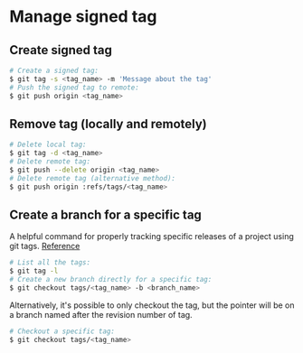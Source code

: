 # Manage signed tag

## Create signed tag

```bash
# Create a signed tag:
$ git tag -s <tag_name> -m 'Message about the tag'
# Push the signed tag to remote:
$ git push origin <tag_name>
```

## Remove tag (locally and remotely)

```bash
# Delete local tag:
$ git tag -d <tag_name>
# Delete remote tag:
$ git push --delete origin <tag_name>
# Delete remote tag (alternative method):
$ git push origin :refs/tags/<tag_name>
```

## Create a branch for a specific tag

A helpful command for properly tracking specific releases of a project using git tags. [Reference](https://stackoverflow.com/a/792027/4094098)

```bash
# List all the tags:
$ git tag -l
# Create a new branch directly for a specific tag:
$ git checkout tags/<tag_name> -b <branch_name>
```

Alternatively, it's possible to only checkout the tag, but the pointer will be on a branch named after the revision number of tag.

```bash
# Checkout a specific tag:
$ git checkout tags/<tag_name>
```
